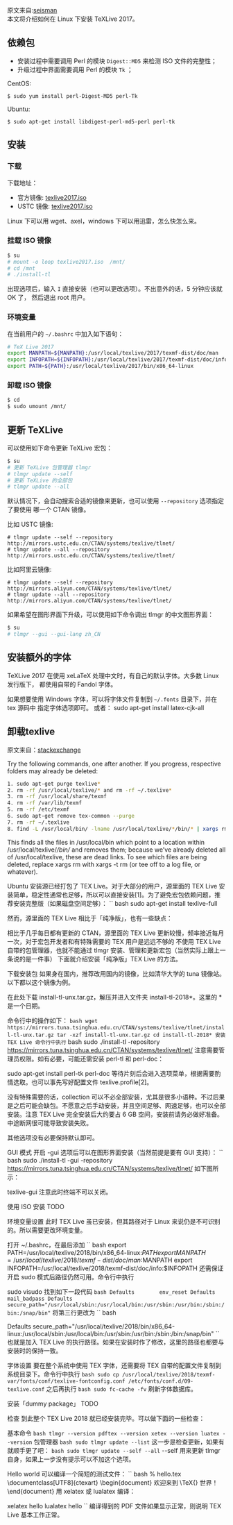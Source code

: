 
原文来自:<a href="https://github.com/seisman/seisman.info.posts/blob/master/_posts/2013-07-11-install-texlive-under-linux.md">seisman</a><br />
本文将介绍如何在 Linux 下安装 TeXLive 2017。

<!--more-->

## 依赖包

- 安装过程中需要调用 Perl 的模块 `Digest::MD5` 来检测 ISO 文件的完整性；
- 升级过程中界面需要调用 Perl 的模块 `Tk` ；

CentOS:

    $ sudo yum install perl-Digest-MD5 perl-Tk

Ubuntu:

    $ sudo apt-get install libdigest-perl-md5-perl perl-tk

## 安装

### 下载

下载地址：

- 官方镜像: [texlive2017.iso](http://mirrors.ctan.org/systems/texlive/Images/texlive2017.iso)
- USTC 镜像: [texlive2017.iso](http://mirrors.ustc.edu.cn/CTAN/systems/texlive/Images/texlive2017.iso)

Linux 下可以用 wget、axel，windows 下可以用迅雷，怎么快怎么来。

### 挂载 ISO 镜像

``` bash
$ su
# mount -o loop texlive2017.iso  /mnt/
# cd /mnt
# ./install-tl
```

出现选项后，输入 `I` 直接安装（也可以更改选项）。不出意外的话，5 分钟应该就 OK 了，
然后退出 root 用户。

### 环境变量

在当前用户的 `~/.bashrc` 中加入如下语句：

``` bash
# TeX Live 2017
export MANPATH=${MANPATH}:/usr/local/texlive/2017/texmf-dist/doc/man
export INFOPATH=${INFOPATH}:/usr/local/texlive/2017/texmf-dist/doc/info
export PATH=${PATH}:/usr/local/texlive/2017/bin/x86_64-linux
```

### 卸载 ISO 镜像

``` bash
$ cd
$ sudo umount /mnt/
```

## 更新 TeXLive

可以使用如下命令更新 TeXLive 宏包：

``` bash
$ su
# 更新 TeXLive 包管理器 tlmgr
# tlmgr update --self
# 更新 TeXLive 的全部包
# tlmgr update --all
```

默认情况下，会自动搜索合适的镜像来更新，也可以使用 `--repository` 选项指定了要使用
哪一个 CTAN 镜像。

比如 USTC 镜像:

    # tlmgr update --self --repository http://mirrors.ustc.edu.cn/CTAN/systems/texlive/tlnet/
    # tlmgr update --all --repository http://mirrors.ustc.edu.cn/CTAN/systems/texlive/tlnet/

比如阿里云镜像:

    # tlmgr update --self --repository http://mirrors.aliyun.com/CTAN/systems/texlive/tlnet/
    # tlmgr update --all --repository http://mirrors.aliyun.com/CTAN/systems/texlive/tlnet/

如果希望在图形界面下升级，可以使用如下命令调出 tlmgr 的中文图形界面：

``` bash
$ su
# tlmgr --gui --gui-lang zh_CN
```

## 安装额外的字体

TeXLive 2017 在使用 xeLaTeX 处理中文时，有自己的默认字体。大多数 Linux 发行版下，
都使用自带的 Fandol 字体。

如果想要使用 Windows 字体，可以将字体文件复制到 `~/.fonts` 目录下，并在 tex 源码中
指定字体选项即可。
或者：
sudo apt-get install latex-cjk-all 


## 卸载texlive
原文来自：<a href="https://tex.stackexchange.com/questions/95483/how-to-remove-everything-related-to-tex-live-for-fresh-install-on-ubuntu">stackexchange</a>

Try the following commands, one after another. If you progress, respective folders may already be deleted:
```bash
1. sudo apt-get purge texlive*
2. rm -rf /usr/local/texlive/* and rm -rf ~/.texlive*
3. rm -rf /usr/local/share/texmf
4. rm -rf /var/lib/texmf
5. rm -rf /etc/texmf
6. sudo apt-get remove tex-common --purge
7. rm -rf ~/.texlive
8. find -L /usr/local/bin/ -lname /usr/local/texlive/*/bin/* | xargs rm
```


This finds all the files in /usr/local/bin which point to a location within /usr/local/texlive/*/bin/* and removes them; because we’ve already deleted all of /usr/local/texlive, these are dead links. To see which files are being deleted, replace xargs rm with xargs -t rm (or tee off to a log file, or whatever).



Ubuntu 安装源已经打包了 TEX Live。对于大部分的用户，源里面的 TEX Live 安装简单，稳定性通常也足够，所以可以直接安装[1]。为了避免宏包依赖问题，推荐安装完整版（如果磁盘空间足够）：
`` bash
sudo apt-get install texlive-full

然而，源里面的 TEX Live 相比于「纯净版」，也有一些缺点：

相比于几乎每日都有更新的 CTAN，源里面的 TEX Live 更新较慢，频率接近每月一次，对于宏包开发者和有特殊需要的 TEX 用户是远远不够的
不使用 TEX Live 自带的包管理器，也就不能通过 tlmgr 安装、管理和更新宏包（当然实际上跟上一条说的是一件事）
下面就介绍安装「纯净版」TEX Live 的方法。

下载安装包
如果身在国内，推荐改用国内的镜像，比如清华大学的 tuna 镜像站。以下都以这个镜像为例。

在此处下载 install-tl-unx.tar.gz，解压并进入文件夹 install-tl-2018*。这里的 * 是一个日期。

命令行中的操作如下：
`` bash
wget https://mirrors.tuna.tsinghua.edu.cn/CTAN/systems/texlive/tlnet/install-tl-unx.tar.gz
tar -xzf install-tl-unx.tar.gz
cd install-tl-2018*
安装 TEX Live
命令行中执行
`` bash
sudo ./install-tl -repository https://mirrors.tuna.tsinghua.edu.cn/CTAN/systems/texlive/tlnet/
注意需要管理员权限。如有必要，可能还需安装 perl-tl 和 perl-doc：

sudo apt-get install perl-tk perl-doc
等待片刻后会进入选项菜单，根据需要酌情选取。也可以事先写好配置文件 texlive.profile[2]。

没有特殊需要的话，collection 可以不必全部安装，尤其是很多小语种。不过后果是之后可能会缺包。不愿意之后手动安装，并且空间足够、网速足够，也可以全部安装。注意 TEX Live 完全安装后大约要占 6 GB 空间，安装前请务必做好准备。中途断网很可能导致安装失败。

其他选项没有必要保持默认即可。

GUI 模式
开启 -gui 选项后可以在图形界面安装（当然前提是要有 GUI 支持）：
`` bash
sudo ./install-tl -gui -repository https://mirrors.tuna.tsinghua.edu.cn/CTAN/systems/texlive/tlnet/
如下图所示：

texlive-gui
注意此时终端不可以关闭。

使用 ISO 安装
TODO

环境变量设置
此时 TEX Live 虽已安装，但其路径对于 Linux 来说仍是不可识别的。所以需要更改环境变量。

打开 ~/.bashrc，在最后添加
`` bash
export PATH=/usr/local/texlive/2018/bin/x86_64-linux:$PATH
export MANPATH=/usr/local/texlive/2018/texmf-dist/doc/man:$MANPATH
export INFOPATH=/usr/local/texlive/2018/texmf-dist/doc/info:$INFOPATH
还需保证开启 sudo 模式后路径仍然可用。命令行中执行

sudo visudo
找到如下一段代码
`` bash
Defaults        env_reset
Defaults        mail_badpass
Defaults        secure_path="/usr/local/sbin:/usr/local/bin:/usr/sbin:/usr/bin:/sbin:/bin:/snap/bin"
`` 
将第三行更改为
`` bash

Defaults        secure_path="/usr/local/texlive/2018/bin/x86_64-linux:/usr/local/sbin:/usr/local/bin:/usr/sbin:/usr/bin:/sbin:/bin:/snap/bin"
`` 
也就是加入 TEX Live 的执行路径。如果在安装时作了修改，这里的路径也都要与安装时的保持一致。

字体设置
要在整个系统中使用 TEX 字体，还需要将 TEX 自带的配置文件复制到系统目录下。命令行中执行
`` bash
sudo cp /usr/local/texlive/2018/texmf-var/fonts/conf/texlive-fontconfig.conf /etc/fonts/conf.d/09-texlive.conf
`` 
之后再执行
`` bash
sudo fc-cache -fv
`` 
刷新字体数据库。

安装「dummy package」
TODO

检查
到此整个 TEX Live 2018 就已经安装完毕。可以做下面的一些检查：

基本命令
`` bash
tlmgr --version
pdftex --version
xetex --version
luatex --version
`` 
包管理器
`` bash
sudo tlmgr update --list
`` 
这一步是检查更新，如果有就顺手更了吧：
`` bash
sudo tlmgr update --self --all
`` 
--self 用来更新 tlmgr 自身，如果上一步没有提示可以不加这个选项。

Hello world
可以编译一个简短的测试文件：
`` bash
% hello.tex
\documentclass[UTF8]{ctexart}
\begin{document}
欢迎来到 \TeX{} 世界！
\end{document}
用 xelatex 或 lualatex 编译：

xelatex hello
lualatex hello
`` 
编译得到的 PDF 文件如果显示正常，则说明 TEX Live 基本工作正常。

